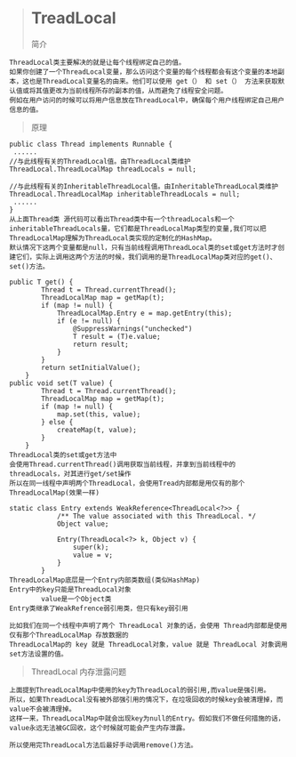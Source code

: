 > # TreadLocal
>简介

    ThreadLocal类主要解决的就是让每个线程绑定自己的值。
    如果你创建了一个ThreadLocal变量，那么访问这个变量的每个线程都会有这个变量的本地副本，这也是ThreadLocal变量名的由来。他们可以使用 get（） 和 set（） 方法来获取默认值或将其值更改为当前线程所存的副本的值，从而避免了线程安全问题。
    例如在用户访问的时候可以将用户信息放在ThreadLocal中，确保每个用户线程绑定自己用户信息的值。
    
> 原理

    public class Thread implements Runnable {
     ......
    //与此线程有关的ThreadLocal值。由ThreadLocal类维护
    ThreadLocal.ThreadLocalMap threadLocals = null;
    
    //与此线程有关的InheritableThreadLocal值。由InheritableThreadLocal类维护
    ThreadLocal.ThreadLocalMap inheritableThreadLocals = null;
     ......
    }
    从上面Thread类 源代码可以看出Thread类中有一个threadLocals和一个inheritableThreadLocals量，它们都是ThreadLocalMap类型的变量,我们可以把 ThreadLocalMap理解为ThreadLocal类实现的定制化的HashMap。
    默认情况下这两个变量都是null，只有当前线程调用ThreadLocal类的set或get方法时才创建它们，实际上调用这两个方法的时候，我们调用的是ThreadLocalMap类对应的get()、set()方法。
    
    public T get() {
            Thread t = Thread.currentThread();
            ThreadLocalMap map = getMap(t);
            if (map != null) {
                ThreadLocalMap.Entry e = map.getEntry(this);
                if (e != null) {
                    @SuppressWarnings("unchecked")
                    T result = (T)e.value;
                    return result;
                }
            }
            return setInitialValue();
        }
    public void set(T value) {
            Thread t = Thread.currentThread();
            ThreadLocalMap map = getMap(t);
            if (map != null) {
                map.set(this, value);
            } else {
                createMap(t, value);
            }
        }
    ThreadLocal类的set或get方法中
    会使用Thread.currentThread()调用获取当前线程，并拿到当前线程中的threadLocals，对其进行get/set操作
    所以在同一线程中声明两个ThreadLocal，会使用Tread内部都是用仅有的那个ThreadLocalMap(效果一样)

    static class Entry extends WeakReference<ThreadLocal<?>> {
                /** The value associated with this ThreadLocal. */
                Object value;
    
                Entry(ThreadLocal<?> k, Object v) {
                    super(k);
                    value = v;
                }
            }
    ThreadLocalMap底层是一个Entry内部类数组(类似HashMap)
    Entry中的key只能是ThreadLocal对象
            value是一个Object类
    Entry类继承了WeakRefrence弱引用类，但只有key弱引用
    
    比如我们在同一个线程中声明了两个 ThreadLocal 对象的话，会使用 Thread内部都是使用仅有那个ThreadLocalMap 存放数据的
    ThreadLocalMap的 key 就是 ThreadLocal对象，value 就是 ThreadLocal 对象调用set方法设置的值。
    
> ThreadLocal 内存泄露问题

    上面提到ThreadLocalMap中使用的key为ThreadLocal的弱引用,而value是强引用。
    所以，如果ThreadLocal没有被外部强引用的情况下，在垃圾回收的时候key会被清理掉，而value不会被清理掉。
    这样一来，ThreadLocalMap中就会出现key为null的Entry。假如我们不做任何措施的话，value永远无法被GC回收，这个时候就可能会产生内存泄露。
    
    所以使用完ThreadLocal方法后最好手动调用remove()方法。
    
    